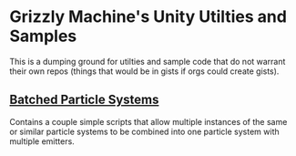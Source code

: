 # Grizzly Machine's Unity Utilties and Samples
This is a dumping ground for utilties and sample code that do not warrant their own repos (things that would be in gists if orgs could create gists).

## [Batched Particle Systems](/BatchedParticleSystem/)
Contains a couple simple scripts that allow multiple instances of the same or similar particle systems to be combined into one particle system with multiple emitters.
